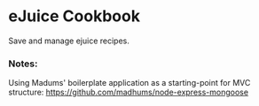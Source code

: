 # eJuice Cookbook

Save and manage ejuice recipes.

### Notes:

Using Madums' boilerplate application as a starting-point for MVC structure:
https://github.com/madhums/node-express-mongoose
